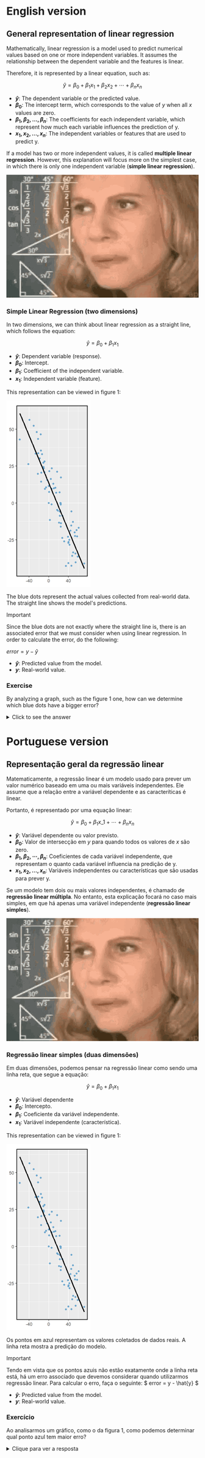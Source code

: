 # English version

## General representation of linear regression

Mathematically, linear regression is a model used to predict numerical values based on one or more independent variables. It assumes the relationship between the dependent variable and the features is linear.

Therefore, it is represented by a linear equation, such as:

$$
\hat{y} = \beta_0 + \beta_1 x_1 + \beta_2 x_2 + \cdots + \beta_n x_n
$$

- **$\hat{y}$**: The dependent variable or the predicted value.
- **$\beta_0$**: The intercept term, which corresponds to the value of $y$ when all $x$ values are zero.
- **$\beta_1, \beta_2, \dots, \beta_n$**: The coefficients for each independent variable, which represent how much each variable influences the prediction of y.
- **$x_1, x_2, \dots, x_n$**: The independent variables or features that are used to predict y.

If a model has two or more independent values, it is called **multiple linear regression**. However, this explanation will focus more on the simplest case, in which there is only one independent variable (**simple linear regression**).

![Gif1](Figures/gif1.gif)

### Simple Linear Regression (two dimensions)

In two dimensions, we can think about linear regression as a straight line, which follows the equation:

$$
\hat{y} = \beta_0 + \beta_1 x_1
$$

- **$\hat{y}$**: Dependent variable (response).
- **$\beta_0$**: Intercept.
- **$\beta_1$**: Coefficient of the independent variable.
- **$x_1$**: Independent variable (feature).

This representation can be viewed in figure 1:

![Figure 1](Figures/figure1.png)

The blue dots represent the actual values collected from real-world data. The straight line shows the model's predictions.

> [!IMPORTANT]
> Since the blue dots are not exactly where the straight line is, there is an associated error that we must consider when using linear regression. In order to calculate the error, do the following:
 
$error = y - \hat{y}$

- **$\hat{y}$**: Predicted value from the model.
- **$y$**: Real-world value. 

### Exercise

By analyzing a graph, such as the figure 1 one, how can we determine which blue dots have a bigger error?
<details>
  <summary>Click to see the answer</summary>
  The farther from the straight line the dot is, the bigger the error. Our goal is to have the blue dots as close as possible to the line, as this makes the model more accurate.
</details>



# Portuguese version
 
## Representação geral da regressão linear

Matematicamente, a regressão linear é um modelo usado para prever um valor numérico baseado em uma ou mais variáveis independentes. Ele assume que a relação entre a variável dependente e as caracteríticas é linear.

Portanto, é representado por uma equação linear:

$$
  \hat{y} = \beta_0 + \beta_1 x\_1 + \cdots + \beta_n x_n
$$

- **$\hat{y}$**: Variável dependente ou valor previsto.
- **$\beta_0$**: Valor de intersecção em $y$ para quando todos os valores de $x$ são zero.
- **$\beta_1, \beta_2, \cdots, \beta_n$**: Coeficientes de cada variável independente, que representam o quanto cada variável influencia na predição de y.
- **$x_1, x_2, \dots, x_n$**: Variáveis independentes ou características que são usadas para prever y.

Se um modelo tem dois ou mais valores independentes, é chamado de **regressão linear múltipla**. No entanto, esta explicação focará no caso mais simples, em que há apenas uma variável independente (**regressão linear simples**).

![Gif1](Figures/gif1.gif)

### Regressão linear simples (duas dimensões)

Em duas dimensões, podemos pensar na regressão linear como sendo uma linha reta, que segue a equação:

$$
\hat{y} = \beta_0 + \beta_1 x_1
$$

- **$\hat{y}$**: Variável dependente
- **$\beta_0$**: Intercepto.
- **$\beta_1$**: Coeficiente da variável independente.
- **$x_1$**: Variável independente (característica).

This representation can be viewed in figure 1:

![Figure1-pt](Figures/figure1.png)

Os pontos em azul representam os valores coletados de dados reais. A linha reta mostra a predição do modelo.

> [!IMPORTANT]
> Tendo em vista que os pontos azuis não estão exatamente onde a linha reta está, há um erro associado que devemos considerar quando utilizarmos regressão linear. Para calcular o erro, faça o seguinte: 
$
error = y - \hat{y} 
$
- **$\hat{y}$**: Predicted value from the model.
- **$y$**: Real-world value.

### Exercício

Ao analisarmos um gráfico, como o da figura 1, como podemos determinar qual ponto azul tem maior erro?
<details>
  <summary>Clique para ver a resposta</summary>
  Quanto mais longe o ponto está da linha reta, maior o erro. Nosso objetivo é ter os pontos azuis o mais perto possível da linha, haja vista que isso faz o modelo mais preciso.
</details>

